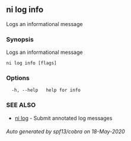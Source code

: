 ## ni log info

Logs an informational message

### Synopsis

Logs an informational message

```
ni log info [flags]
```

### Options

```
  -h, --help   help for info
```

### SEE ALSO

* [ni log](ni_log.md)	 - Submit annotated log messages

###### Auto generated by spf13/cobra on 18-May-2020
